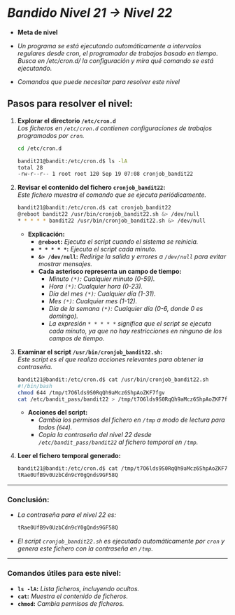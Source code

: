 <!-- Autor: Daniel Benjamin Perez Morales -->
<!-- GitHub: https://github.com/DanielBenjaminPerezMoralesDev13 -->
<!-- Gitlab: https://gitlab.com/DanielBenjaminPerezMoralesDev13 -->
<!-- Correo electrónico: danielperezdev@proton.me  -->

# ***Bandido Nivel 21 → Nivel 22***

- **Meta de nivel**

- *Un programa se está ejecutando automáticamente a intervalos regulares desde cron, el programador de trabajos basado en tiempo. Busca en /etc/cron.d/ la configuración y mira qué comando se está ejecutando.*
- *Comandos que puede necesitar para resolver este nivel*

## **Pasos para resolver el nivel:**

1. **Explorar el directorio `/etc/cron.d`**  
   *Los ficheros en `/etc/cron.d` contienen configuraciones de trabajos programados por `cron`.*  

   ```bash
   cd /etc/cron.d
   ```

   ```bash
   bandit21@bandit:/etc/cron.d$ ls -lA
   total 28
   -rw-r--r-- 1 root root 120 Sep 19 07:08 cronjob_bandit22
   ```

2. **Revisar el contenido del fichero `cronjob_bandit22`:**  
   *Este fichero muestra el comando que se ejecuta periódicamente.*  

   ```bash
   bandit21@bandit:/etc/cron.d$ cat cronjob_bandit22
   @reboot bandit22 /usr/bin/cronjob_bandit22.sh &> /dev/null
   * * * * * bandit22 /usr/bin/cronjob_bandit22.sh &> /dev/null
   ```

   - **Explicación:**
     - **`@reboot`:** *Ejecuta el script cuando el sistema se reinicia.*
     - **`* * * * *`:** *Ejecuta el script cada minuto.*
     - **`&> /dev/null`:** *Redirige la salida y errores a `/dev/null` para evitar mostrar mensajes.*
     - **Cada asterisco representa un campo de tiempo:**
        - *Minuto `(*)`: Cualquier minuto (0-59).*
        - *Hora `(*)`: Cualquier hora (0-23).*
        - *Día del mes `(*)`: Cualquier día (1-31).*
        - *Mes `(*)`: Cualquier mes (1-12).*
        - *Día de la semana `(*)`: Cualquier día (0-6, donde 0 es domingo).*
        - *La expresión `* * * * *` significa que el script se ejecuta cada minuto, ya que no hay restricciones en ninguno de los campos de tiempo.*

3. **Examinar el script `/usr/bin/cronjob_bandit22.sh`:**  
   *Este script es el que realiza acciones relevantes para obtener la contraseña.*  

   ```bash
   bandit21@bandit:/etc/cron.d$ cat /usr/bin/cronjob_bandit22.sh
   #!/bin/bash
   chmod 644 /tmp/t7O6lds9S0RqQh9aMcz6ShpAoZKF7fgv
   cat /etc/bandit_pass/bandit22 > /tmp/t7O6lds9S0RqQh9aMcz6ShpAoZKF7fgv
   ```

   - **Acciones del script:**
     - *Cambia los permisos del fichero en `/tmp` a modo de lectura para todos (`644`).*
     - *Copia la contraseña del nivel 22 desde `/etc/bandit_pass/bandit22` al fichero temporal en `/tmp`.*

4. **Leer el fichero temporal generado:**  

   ```bash
   bandit21@bandit:/etc/cron.d$ cat /tmp/t7O6lds9S0RqQh9aMcz6ShpAoZKF7fgv
   tRae0UfB9v0UzbCdn9cY0gQnds9GF58Q
   ```

---

### **Conclusión:**  

- *La contraseña para el nivel 22 es:*

   ```bash
   tRae0UfB9v0UzbCdn9cY0gQnds9GF58Q
   ```  

- *El script `cronjob_bandit22.sh` es ejecutado automáticamente por `cron` y genera este fichero con la contraseña en `/tmp`.*  

---

### **Comandos útiles para este nivel:**

- **`ls -lA`:** *Lista ficheros, incluyendo ocultos.*
- **`cat`:** *Muestra el contenido de ficheros.*
- **`chmod`:** *Cambia permisos de ficheros.*
